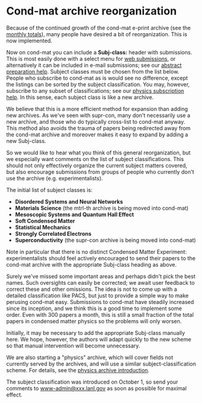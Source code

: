 # Cond-mat archive reorganization

Because of the continued growth of the cond-mat e-print archive (see the [monthly totals](http://xxx.lanl.gov/year/cond-mat/96)), many people have desired a bit of reorganization. This is now implemented.

Now on cond-mat you can include a **Subj-class:** header with submissions. This is most easily done with a select menu for [web submissions](/uploads), or alternatively it can be included in e-mail submissions; see our [abstract preparation help](../help/prep.md). Subject classes must be chosen from the list below. People who subscribe to cond-mat as is would see no difference, except the listings can be sorted by the subject classification. You may, however, subscribe to any subset of classifications; see our [physics subscription help](http://xxx.lanl.gov/new/physsub.html). In this sense, each subject class is like a new archive.

We believe that this is a more efficient method for expansion than adding new archives. As we've seen with supr-con, many don't necessarily use a new archive, and those who do typically cross-list to cond-mat anyway. This method also avoids the trauma of papers being redirected away from the cond-mat archive and moreover makes it easy to expand by adding a new Subj-class.

So we would like to hear what you think of this general reorganization, but we especially want comments on the list of subject classifications. This should not only effectively organize the current subject matters covered, but also encourage submissions from groups of people who currently don't use the archive (e.g. experimentalists).

The initial list of subject classes is:

*   **Disordered Systems and Neural Networks**
*   **Materials Science** (the mtrl-th archive is being moved into cond-mat)
*   **Mesoscopic Systems and Quantum Hall Effect**
*   **Soft Condensed Matter**
*   **Statistical Mechanics**
*   **Strongly Correlated Electrons**
*   **Superconductivity** (the supr-con archive is being moved into cond-mat)

Note in particular that there is no distinct Condensed Matter Experiment: experimentalists should feel actively encouraged to send their papers to the cond-mat archive with the appropriate Subj-class heading as above.

Surely we've missed some important areas and perhaps didn't pick the best names. Such oversights can easily be corrected; we await user feedback to correct these and other omissions. The idea is not to come up with a detailed classification like PACS, but just to provide a simple way to make perusing cond-mat easy. Submissions to cond-mat have steadily increased since its inception, and we think this is a good time to implement some order. Even with 300 papers a month, this is still a small fraction of the total papers in condensed matter physics so the problems will only worsen.

Initially, it may be necessary to add the appropriate Subj-class manually here. We hope, however, the authors will adapt quickly to the new scheme so that manual intervention will become unnecessary.

We are also starting a "physics" archive, which will cover fields not currently served by the archives, and will use a similar subject-classification scheme. For details, see the [physics archive introduction](../help/physics/index.md).

The subject classification was introduced on October 1, so send your comments to [www-admin@xxx.lanl.gov](mailto:www-admin@xxx.lanl.gov (cond reorg RFC)) as soon as possible for maximal effect.
